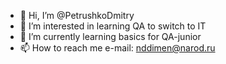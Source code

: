 - 👋 Hi, I’m @PetrushkoDmitry
- 👀 I’m interested in learning QA to switch to IT
- 🌱 I’m currently learning basics for QA-junior
- 📫 How to reach me e-mail: nddimen@narod.ru

<!---
PetrushkoDmitry/PetrushkoDmitry is a ✨ special ✨ repository because its `README.md` (this file) appears on your GitHub profile.
You can click the Preview link to take a look at your changes.
--->
